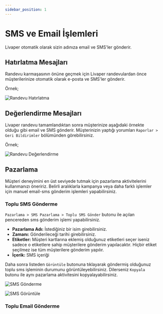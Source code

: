 ```yaml
---
sidebar_position: 1
---
```


# SMS ve Email İşlemleri

Livaper otomatik olarak sizin adınıza email ve SMS'ler gönderir.

## Hatırlatma Mesajları

Randevu karmaşasının önüne geçmek için Livaper randevulardan önce müşterilerinize otomatik olarak e-posta ve SMS'ler gönderir. 

Örnek;

![Randevu Hatırlatma](/img/tutorial/appointmnet-reminder.png)


## Değerlendirme Mesajları

Livaper randevu tamamlandıktan sonra müşterinize aşağıdaki örnekte olduğu gibi email ve SMS gönderir. Müşterinizin yaptığı yorumları `Raporlar > Geri Bildirimler` bölümünden görebilirsiniz.

Örnek;

![Randevu Değerlendirme](/img/tutorial/recomment.png)


## Pazarlama

Müşteri deneyimini en üst seviyede tutmak için pazarlama aktivitelerini kullanmanızı öneririz. Belirli aralıklarla kampanya veya daha farklı işlemler için manuel email-sms gönderim işlemleri yapabilirsiniz.

### Toplu SMS Gönderme

`Pazarlama > SMS Pazarlama > Toplu SMS Gönder` butonu ile açılan pencereden sms gönderim işlemi yapabilirsiniz. 

- **Pazarlama Adı:** İstediğiniz bir isim girebilirsiniz.
- **Zamanı:** Gönderileceği tarihi girebilirsiniz.
- **Etiketler:** Müşteri kartlarına eklemiş olduğunuz etiketleri seçer iseniz sadece o etiketlere sahip müşterilere gönderim yapılacaktır. Hiçbir etiket seçilmez ise tüm müşterilere gönderim yapılır.
- **İçerik:** SMS içeriği

Daha sonra listeden `Görüntüle` butonuna tıklayarak göndermiş olduğunuz toplu sms işleminin durumunu görüntüleyebilirsiniz.
Dilerseniz `Kopyala` butonu ile aynı pazarlama aktivitesini kopyalayabilirsiniz.

![SMS Gönderme](/img/tutorial/sms-marketing.png)

![SMS Görüntüle](/img/tutorial/sms-show.png)


### Toplu Email Gönderme